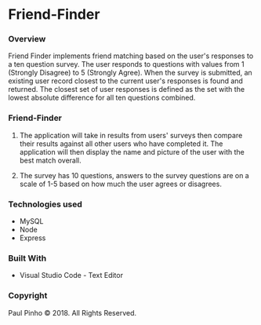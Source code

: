 # Friend-Finder

### Overview

Friend Finder implements friend matching based on the user's responses to a ten question survey. The user responds to questions with values from 1 (Strongly Disagree) to 5 (Strongly Agree). When the survey is submitted, an existing user record closest to the current user's responses is found and returned. The closest set of user responses is defined as the set with the lowest absolute difference for all ten questions combined.

### Friend-Finder

1. The application will take in results from users' surveys then compare their results against all other users who have completed it. The application will then display the name and picture of the user with the best match overall.

2. The survey has 10 questions, answers to the survey questions are on a scale of 1-5 based on how much the user agrees or disagrees.

### Technologies used

* MySQL
* Node
* Express

### Built With

* Visual Studio Code - Text Editor

### Copyright

Paul Pinho © 2018. All Rights Reserved.
